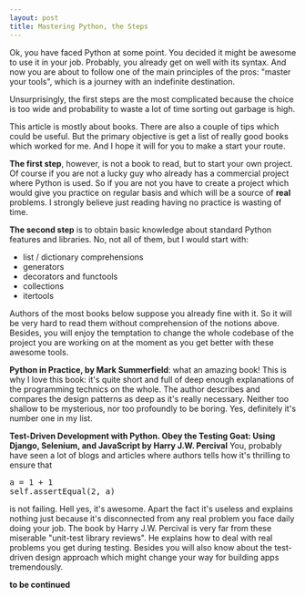 ```yaml
---
layout: post
title: Mastering Python, the Steps
---
```


Ok, you have faced Python at some point. You decided it might be awesome to
use it in your job. Probably, you already get on well with its syntax. And now
you are about to follow one of the main principles of the pros: "master your tools",
which is a journey with an indefinite destination.

Unsurprisingly, the first steps are the most complicated because the choice is
too wide and probability to waste a lot of time sorting out garbage is high.

This article is mostly about books. There are also a couple of tips which could
be useful. But the primary objective is get a list of really good books which worked
for me. And I hope it will for you to make a start your route.

**The first step**, however, is not a book to read, but to start your own project.
Of course if you are not a lucky guy who already has a commercial project where
Python is used. So if you are not you have to create a project which would give you
practice on regular basis and which will be a source of **real** problems.
I strongly believe just reading having no practice is wasting of time.

**The second step** is to obtain basic knowledge about standard Python features and
libraries. No, not all of them, but I would start with:

* list / dictionary comprehensions
* generators
* decorators and functools
* collections
* itertools

Authors of the most books below suppose you already fine with it. So it will be
very hard to read them without comprehension of the notions above. Besides, you
will enjoy the temptation to change the whole codebase of the project you are working
on at the moment as you get better with these awesome tools.

**Python in Practice, by Mark Summerfield**: what an amazing book! This is why I love
this book: it's quite short and full of deep enough explanations of the programming
technics on the whole. The author describes and compares the design patterns as deep as
it's really necessary. Neither too shallow to be mysterious, nor too profoundly to be boring.
Yes, definitely it's number one in my list.

**Test-Driven Development with Python. Obey the Testing Goat: Using Django, Selenium, and JavaScript by Harry J.W. Percival** You, probably have seen a lot of blogs and articles where
authors tells how it's thrilling to ensure that

<pre>
a = 1 + 1
self.assertEqual(2, a)
</pre>

is not failing. Hell yes, it's awesome. Apart the fact it's useless and explains nothing just because
it's disconnected from any real problem you face daily doing your job. The book by Harry J.W. Percival is very far from these miserable "unit-test library reviews". He explains
how to deal with real problems you get during testing. Besides you will also know about
the test-driven design approach which might change your way for building apps tremendously.

**to be continued**
